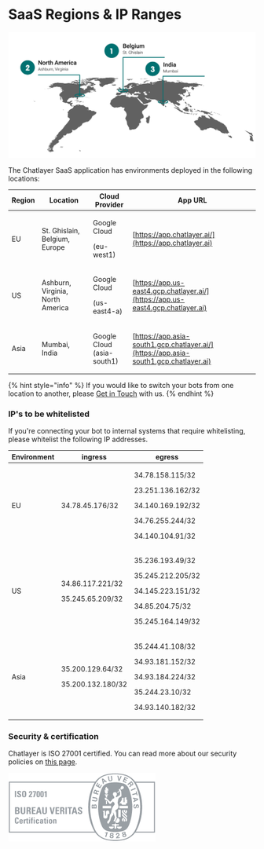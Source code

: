 # SaaS Regions & IP Ranges

![](../.gitbook/assets/worldmap-datacenters-updated.png)

The Chatlayer SaaS application has environments deployed in the following locations:

| Region | Location                                    | Cloud Provider                              | App URL                                                                               |
| ------ | ------------------------------------------- | ------------------------------------------- | ------------------------------------------------------------------------------------- |
| EU     | <p></p><p>St. Ghislain, Belgium, Europe</p> | <p>Google Cloud</p><p>(eu-west1)</p>        | [https://app.chatlayer.ai/](https://app.chatlayer.ai)                                 |
| US     | Ashburn, Virginia, North America            | <p>Google Cloud</p><p>(us-east4-a)</p>      | [https://app.us-east4.gcp.chatlayer.ai/](https://app.us-east4.gcp.chatlayer.ai)       |
| Asia   | Mumbai, India                               | <p>Google Cloud<br>(asia-south1)</p><p></p> | [https://app.asia-south1.gcp.chatlayer.ai/](https://app.asia-south1.gcp.chatlayer.ai) |

{% hint style="info" %}
If you would like to switch your bots from one location to another, please [Get in Touch](get-in-touch.md) with us.
{% endhint %}

### IP's to be whitelisted <a href="#to-be-whitelisted-by-customers" id="to-be-whitelisted-by-customers"></a>

If you're connecting your bot to internal systems that require whitelisting, please whitelist the following IP addresses.

| Environment | ingress                                         | egress                                                                                                                    |
| ----------- | ----------------------------------------------- | ------------------------------------------------------------------------------------------------------------------------- |
| EU          | 34.78.45.176/32                                 | <p>34.78.158.115/32 </p><p>23.251.136.162/32 </p><p>34.140.169.192/32 </p><p>34.76.255.244/32 </p><p>34.140.104.91/32</p> |
| US          | <p>34.86.117.221/32</p><p>35.245.65.209/32</p>  | <p>35.236.193.49/32 </p><p>35.245.212.205/32 </p><p>34.145.223.151/32 </p><p>34.85.204.75/32 </p><p>35.245.164.149/32</p> |
| Asia        | <p>35.200.129.64/32</p><p>35.200.132.180/32</p> | <p>35.244.41.108/32 </p><p>34.93.181.152/32 </p><p>34.93.184.224/32 </p><p>35.244.23.10/32 </p><p>34.93.140.182/32</p>    |

### Security & certification

Chatlayer is ISO 27001 certified. You can read more about our security policies on [this page](https://chatlayer.ai/security/).

![](<../.gitbook/assets/image (572).png>)
